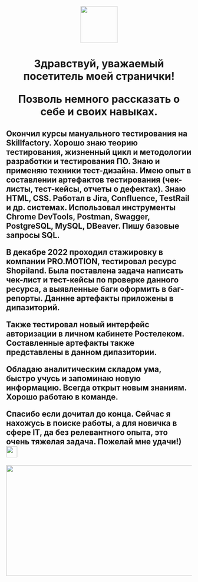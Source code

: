 <div id="header" align="center">
  <img src="https://media.giphy.com/media/M9gbBd9nbDrOTu1Mqx/giphy.gif" width="100"/>
</div>
<h1 align="center"> 
  Здравствуй, уважаемый посетитель моей странички! 
  
  Позволь немного рассказать о себе и своих навыках. </h1>
<h2 align="left"   

  Окончил курсы мануального тестирования на Skillfactory. Хорошо знаю теорию тестирования, жизненный цикл и методологии разработки и тестирования ПО. Знаю и применяю техники тест-дизайна. Имею опыт в составлении артефактов тестирования (чек-листы, тест-кейсы, отчеты о дефектах). Знаю HTML, CSS. Работал в Jira, Confluence, TestRail и др. системах. Использовал инструменты Chrome DevTools, Postman, Swagger, PostgreSQL, MySQL, DBeaver. Пишу базовые запросы SQL. 
  
  В декабре 2022 проходил стажировку в компании PRO.MOTION, тестировал ресурс Shopiland. Была поставлена задача написать чек-лист и тест-кейсы по проверке данного ресурса, а выявленные баги оформить в баг-репорты. Даннне артефакты приложены в дипазиторий.
  
  Также тестировал новый интерфейс авторизации в личном кабинете Ростелеком. Составленные артефакты также представлены в данном дипазитории. 
 
  Обладаю аналитическим складом ума, быстро учусь и запоминаю новую информацию. Всегда открыт новым знаниям. Хорошо работаю в команде. 
  
  Спасибо если дочитал до конца. Сейчас я нахожусь в поиске работы, а для новичка в сфере IT, да без релевантного опыта, это очень тяжелая задача. Пожелай мне удачи!) 
  <img src="https://media.giphy.com/media/hvRJCLFzcasrR4ia7z/giphy.gif" width="30px"/>
</h2>
<div align="center">
  <img src="https://media.giphy.com/media/dWesBcTLavkZuG35MI/giphy.gif" width="600" height="300"/>
</div>
